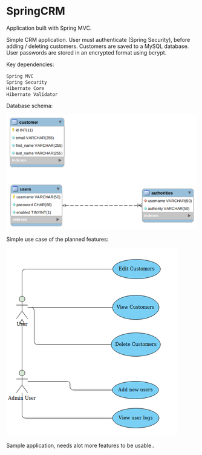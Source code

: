 # SpringCRM

Application built with Spring MVC.

Simple CRM application. User must authenticate (Spring Security), before adding / deleting customers. Customers are saved to a MySQL database.
User passwords are stored in an encrypted format using bcrypt.

Key dependencies:

    Spring MVC
    Spring Security
    Hibernate Core
    Hibernate Validator

Database schema:

![database schema](https://github.com/andersengenolsen/SpringCRM/blob/master/database-schema.png)

Simple use case of the planned features:

![use case diagram](https://github.com/andersengenolsen/SpringCRM/blob/master/usecase.png)

Sample application, needs alot more features to be usable..

